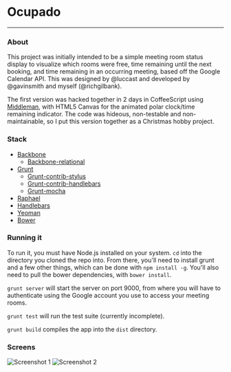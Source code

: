 # Ocupado


----------
### About
This project was initially intended to be a simple meeting room status display to visualize which rooms were free, time remaining until the next booking, and time remaining in an occurring meeting, based off the Google Calendar API. This was designed by @luccast and developed by @gavinsmith and myself (@richgilbank).

The first version was hacked together in 2 days in CoffeeScript using [Middleman](http://middlemanapp.com/), with HTML5 Canvas for the animated polar clock/time remaining indicator. The code was hideous, non-testable and non-maintainable, so I put this version together as a Christmas hobby project.

### Stack
 - [Backbone](http://backbonejs.org/)
     - [Backbone-relational](http://backbonerelational.org/)
 - [Grunt](http://gruntjs.com/)
     - [Grunt-contrib-stylus](https://github.com/gruntjs/grunt-contrib-stylus)
     - [Grunt-contrib-handlebars](https://github.com/gruntjs/grunt-contrib-handlebars)
     - [Grunt-mocha](https://github.com/kmiyashiro/grunt-mocha)
 - [Raphael](http://raphaeljs.com/)
 - [Handlebars](http://handlebarsjs.com/)
 - [Yeoman](http://yeoman.io)
 - [Bower](http://bower.io/)

### Running it
To run it, you must have Node.js installed on your system. `cd` into the directory you cloned the repo into. From there, you'll need to install grunt and a few other things, which can be done with `npm install -g`. You'll also need to pull the bower dependencies, with `bower install`.

`grunt server` will start the server on port 9000, from where you will have to authenticate using the Google account you use to access your meeting rooms.

`grunt test` will run the test suite (currently incomplete).

`grunt build` compiles the app into the `dist` directory.

### Screens
![Screenshot 1][1]
![Screenshot 2][2]


  [1]: http://cl.ly/image/3L072Q1W1K1z/Screen%20Shot%202013-12-29%20at%204.25.37%20PM.png
  [2]: http://cl.ly/image/0W0j200o1p3y/Screen%20Shot%202013-12-29%20at%204.25.59%20PM.png
